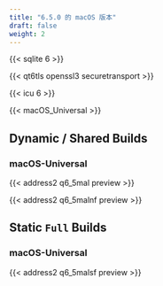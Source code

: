 ```yaml
---
title: "6.5.0 的 macOS 版本"
draft: false
weight: 2
---
```


{{< sqlite 6 >}}

{{< qt6tls openssl3 securetransport >}}

{{< icu 6 >}}

{{< macOS_Universal >}}

## Dynamic / Shared Builds

### macOS-Universal

{{< address2 q6_5mal preview >}}

{{< address2 q6_5malnf preview >}}

## Static `Full` Builds

### macOS-Universal

{{< address2 q6_5malsf preview >}}
